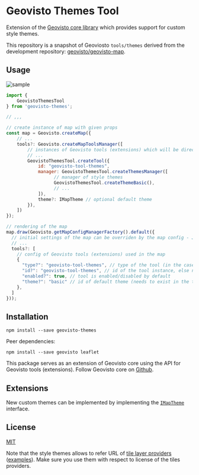 # Geovisto Themes Tool
Extension of the [Geovisto core library](https://github.com/geovisto/geovisto) which provides support for custom style themes.

This repository is a snapshot of Geoviosto ``tools/themes`` derived from the development repository: [geovisto/geovisto-map](https://github.com/geovisto/geovisto-map).

## Usage

![sample](https://user-images.githubusercontent.com/1479229/131548390-5fae5b11-b7d3-47ca-83b4-5e74859fd245.png)

```js
import {
    GeovistoThemesTool
} from 'geovisto-themes';

// ,,,

// create instance of map with given props
const map = Geovisto.createMap({
    // ...
    tools?: Geovisto.createMapToolsManager([
        // instances of Geovisto tools (extensions) which will be directly used in the map
        // ...
        GeovistoThemesTool.createTool({
            id: "geovisto-tool-themes",
            manager: GeovistoThemesTool.createThemesManager([
                  // manager of style themes
                  GeovistoThemesTool.createThemeBasic(),
                  // ...
            ]),
            theme?: IMapTheme // optional default theme
        }),
    ])
});

// rendering of the map
map.draw(Geovisto.getMapConfigManagerFactory().default({
  // initial settings of the map can be overriden by the map config - JSON structure providing user settings 
  // ...
  tools?: [
    // config of Geovisto tools (extensions) used in the map
    {
      "type?": "geovisto-tool-themes", // type of the tool (in the case the id of a tool instance is not specified)
      "id?": "geovisto-tool-themes", // id of the tool instance, else new instance is created (this tool is singleton)
      "enabled?": true, // tool is enabled/disabled by default
      "theme?": "basic" // id of default theme (needs to exist in the theme manager)
    },
  ]
}));
```

## Installation

```
npm install --save geovisto-themes
```

Peer dependencies:
```
npm install --save geovisto leaflet
```

This package serves as an extension of Geovisto core using the API for Geovisto tools (extensions). Follow Geovisto core on [Github](https://github.com/geovisto/geovisto).

## Extensions

New custom themes can be implemented by implementing the [``IMapTheme``](https://github.com/geovisto/geovisto-themes/blob/master/src/model/types/theme/IMapTheme.ts) interface.

## License

[MIT](https://github.com/geovisto/geovisto-themes/blob/master/LICENSE)

Note that the style themes allows to refer URL of [tile layer providers](https://github.com/leaflet-extras/leaflet-providers) ([examples](http://leaflet-extras.github.io/leaflet-providers/preview/index.html)). Make sure you use them with respect to license of the tiles providers.